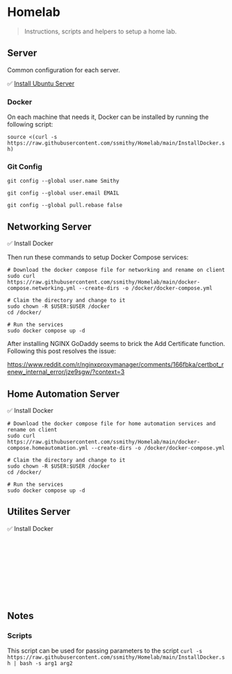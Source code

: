 # Homelab
> Instructions, scripts and helpers to setup a home lab.

## Server
Common configuration for each server.

✅ [Install Ubuntu Server](https://ubuntu.com/download/server)

### Docker
On each machine that needs it, Docker can be installed by running the following script:

`source <(curl -s https://raw.githubusercontent.com/ssmithy/Homelab/main/InstallDocker.sh)`

### Git Config

`git config --global user.name Smithy`

`git config --global user.email EMAIL`

`git config --global pull.rebase false`

## Networking Server

✅ Install Docker

Then run these commands to setup Docker Compose services:

    # Download the docker compose file for networking and rename on client
    sudo curl https://raw.githubusercontent.com/ssmithy/Homelab/main/docker-compose.networking.yml --create-dirs -o /docker/docker-compose.yml

    # Claim the directory and change to it
    sudo chown -R $USER:$USER /docker
    cd /docker/

    # Run the services
    sudo docker compose up -d

After installing NGINX GoDaddy seems to brick the Add Certificate function. Following this post resolves the issue:

https://www.reddit.com/r/nginxproxymanager/comments/166fbka/certbot_renew_internal_error/jze9sgw/?context=3

## Home Automation Server

✅ Install Docker

    # Download the docker compose file for home automation services and rename on client
    sudo curl https://raw.githubusercontent.com/ssmithy/Homelab/main/docker-compose.homeautomation.yml --create-dirs -o /docker/docker-compose.yml

    # Claim the directory and change to it
    sudo chown -R $USER:$USER /docker
    cd /docker/

    # Run the services
    sudo docker compose up -d

## Utilites Server

✅ Install Docker




<br><br>
<br><br>
<br><br>
<br><br>

## Notes
### Scripts
This script can be used for passing parameters to the script
`curl -s https://raw.githubusercontent.com/ssmithy/Homelab/main/InstallDocker.sh | bash -s arg1 arg2`
